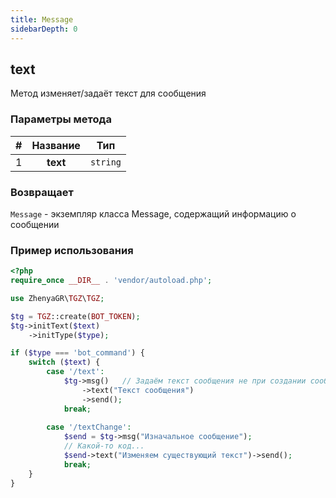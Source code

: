 ```yaml
---
title: Message
sidebarDepth: 0
---
```


## text
Метод изменяет/задаёт текст для сообщения
### Параметры метода
| # | Название |   Тип    |
|:-:|:--------:|:--------:|
| 1 | **text** | `string` |
### Возвращает
`Message` - экземпляр класса Message, содержащий информацию о сообщении
### Пример использования
```php
<?php
require_once __DIR__ . 'vendor/autoload.php'; 

use ZhenyaGR\TGZ\TGZ;

$tg = TGZ::create(BOT_TOKEN);
$tg->initText($text)
    ->initType($type);

if ($type === 'bot_command') {    
    switch ($text) {
        case '/text':
            $tg->msg()   // Задаём текст сообщения не при создании сообщения, а в промежуточной функции
                ->text("Текст сообщения")
                ->send();
            break;
           
        case '/textChange':
            $send = $tg->msg("Изначальное сообщение"); 
            // Какой-то код...
            $send->text("Изменяем существующий текст")->send();
            break;
    }
}
```